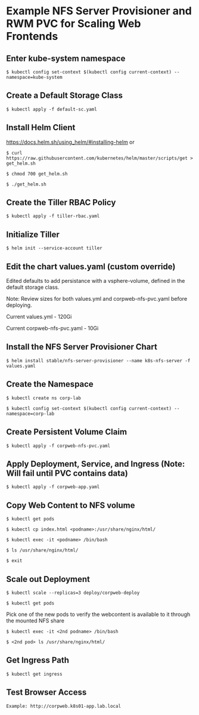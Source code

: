 # Example NFS Server Provisioner and RWM PVC for Scaling Web Frontends

## Enter kube-system namespace
`$ kubectl config set-context $(kubectl config current-context) --namespace=kube-system`

## Create a Default Storage Class
    
`$ kubectl apply -f default-sc.yaml`

## Install Helm Client
https://docs.helm.sh/using_helm/#installing-helm 
or 

`$ curl https://raw.githubusercontent.com/kubernetes/helm/master/scripts/get > get_helm.sh`

`$ chmod 700 get_helm.sh`

`$ ./get_helm.sh`

## Create the Tiller RBAC Policy

`$ kubectl apply -f tiller-rbac.yaml`

## Initialize Tiller

`$ helm init --service-account tiller`

## Edit the chart values.yaml (custom override)
Edited defaults to add persistance with a vsphere-volume, defined in the default storage class.

Note: Review sizes for both values.yml and corpweb-nfs-pvc.yaml before deploying.

Current values.yml - 120Gi

Current corpweb-nfs-pvc.yaml - 10Gi

## Install the NFS Server Provisioner Chart

`$ helm install stable/nfs-server-provisioner --name k8s-nfs-server -f values.yaml`


## Create the Namespace

`$ kubectl create ns corp-lab`

`$ kubectl config set-context $(kubectl config current-context) --namespace=corp-lab`


## Create Persistent Volume Claim

`$ kubectl apply -f corpweb-nfs-pvc.yaml`

## Apply Deployment, Service, and Ingress (Note: Will fail until PVC contains data)

`$ kubectl apply -f corpweb-app.yaml`

## Copy Web Content to NFS volume

`$ kubectl get pods`

`$ kubectl cp index.html <podname>:/usr/share/nginx/html/`

`$ kubectl exec -it <podname> /bin/bash`

`$ ls /usr/share/nginx/html/`

`$ exit`


## Scale out Deployment

`$ kubectl scale --replicas=3 deploy/corpweb-deploy`

`$ kubectl get pods`

Pick one of the new pods to verify the webcontent is available to it through the mounted NFS share

`$ kubectl exec -it <2nd podname> /bin/bash`

`$ <2nd pod> ls /usr/share/nginx/html/`


## Get Ingress Path

`$ kubectl get ingress`

## Test Browser Access
`Example: http://corpweb.k8s01-app.lab.local`

